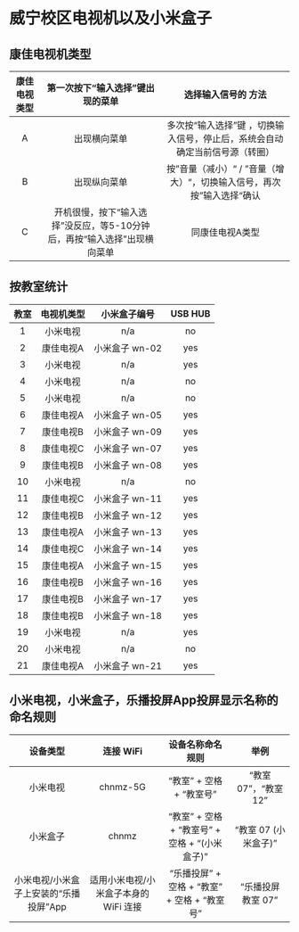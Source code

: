 # 威宁校区电视机以及小米盒子

## 康佳电视机类型

| 康佳电视类型 | 第一次按下“输入选择”键出现的菜单 | 选择输入信号的 方法 |
| :--: | :--: | :--: |
| A | 出现横向菜单 | 多次按“输入选择”键 ，切换输入信号，停止后，系统会自动确定当前信号源（转圈） |
| B | 出现纵向菜单 | 按”音量（减小）“ / ”音量（增大）“，切换输入信号，再次按”输入选择“确认 |
| C | 开机很慢，按下“输入选择”没反应，等5-10分钟后，再按“输入选择”出现横向菜单 | 同康佳电视A类型 |

## 按教室统计

| 教室 | 电视机类型 | 小米盒子编号 | USB HUB |
| :--: | :--: | :--: | :--: |
| 1 | 小米电视 | n/a | no |
| 2 | 康佳电视A | 小米盒子 wn-02 | yes |
| 3 | 小米电视 | n/a | yes |
| 4 | 小米电视 | n/a | no |
| 5 | 小米电视 | n/a | no |
| 6 | 康佳电视A | 小米盒子 wn-05 | yes |
| 7 | 康佳电视B | 小米盒子 wn-09 | yes |
| 8 | 康佳电视C | 小米盒子 wn-07 | yes |
| 9 | 康佳电视B | 小米盒子 wn-08 | yes |
| 10 | 小米电视 | n/a | no |
| 11 | 康佳电视C | 小米盒子 wn-11 | yes |
| 12 | 康佳电视B | 小米盒子 wn-12 | yes |
| 13 | 康佳电视A | 小米盒子 wn-13 | yes |
| 14 | 康佳电视C | 小米盒子 wn-14 | yes |
| 15 | 康佳电视A | 小米盒子 wn-15 | yes |
| 16 | 康佳电视B | 小米盒子 wn-16 | yes |
| 17 | 康佳电视B | 小米盒子 wn-17 | yes |
| 18 | 康佳电视B | 小米盒子 wn-18 | yes |
| 19 | 小米电视 | n/a | yes |
| 20 | 小米电视 | n/a | no |
| 21 | 康佳电视A | 小米盒子 wn-21 | yes |

## 小米电视，小米盒子，乐播投屏App投屏显示名称的命名规则

| 设备类型 | 连接 WiFi | 设备名称命名规则 | 举例 |
| :--: | :--: | :--: | :--: |
| 小米电视 | chnmz-5G | “教室” + 空格 + “教室号” | “教室 07”，“教室 12” |
| 小米盒子 | chnmz | “教室” + 空格 + “教室号” + 空格 + “(小米盒子)” | “教室 07 (小米盒子)” |
| 小米电视/小米盒子上安装的“乐播投屏”App | 适用小米电视/小米盒子本身的 WiFi 连接 | “乐播投屏” + 空格 + “教室” + 空格 + “教室号” | “乐播投屏 教室 07” |

